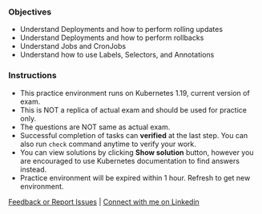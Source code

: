 ### Objectives
- Understand Deployments and how to perform rolling updates
- Understand Deployments and how to perform rollbacks
- Understand Jobs and CronJobs
- Understand how to use Labels, Selectors, and Annotations

### Instructions
- This practice environment runs on Kubernetes 1.19, current version of exam.
- This is NOT a replica of actual exam and should be used for practice only.
- The questions are NOT same as actual exam.
- Successful completion of tasks can **verified** at the last step. You can also run `check` command anytime to verify your work.
- You can view solutions by clicking **Show solution** button, however you are encouraged to use Kubernetes documentation to find answers instead.
- Practice environment will be expired within 1 hour. Refresh to get new environment.

[Feedback or Report Issues](mailto:liptanbiswas@gmail.com?subject=Katakoda%20CKAD%20Issue) | [Connect with me on Linkedin](https://www.linkedin.com/in/liptanbiswas/)
